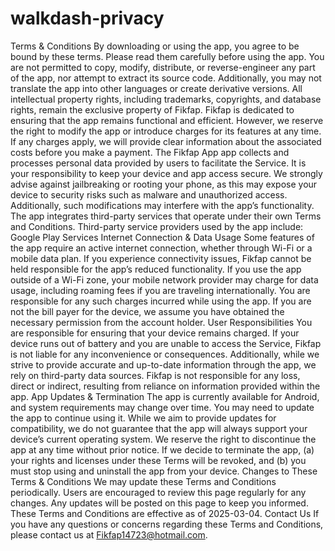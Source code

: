 # walkdash-privacy    
Terms & Conditions
By downloading or using the app, you agree to be bound by these terms. Please read them carefully before using the app. You are not permitted to copy, modify, distribute, or reverse-engineer any part of the app, nor attempt to extract its source code. Additionally, you may not translate the app into other languages or create derivative versions. All intellectual property rights, including trademarks, copyrights, and database rights, remain the exclusive property of Fikfap.
Fikfap is dedicated to ensuring that the app remains functional and efficient. However, we reserve the right to modify the app or introduce charges for its features at any time. If any charges apply, we will provide clear information about the associated costs before you make a payment.
The Fikfap App app collects and processes personal data provided by users to facilitate the Service. It is your responsibility to keep your device and app access secure. We strongly advise against jailbreaking or rooting your phone, as this may expose your device to security risks such as malware and unauthorized access. Additionally, such modifications may interfere with the app’s functionality.
The app integrates third-party services that operate under their own Terms and Conditions.
Third-party service providers used by the app include:
Google Play Services
Internet Connection & Data Usage
Some features of the app require an active internet connection, whether through Wi-Fi or a mobile data plan. If you experience connectivity issues, Fikfap cannot be held responsible for the app’s reduced functionality.
If you use the app outside of a Wi-Fi zone, your mobile network provider may charge for data usage, including roaming fees if you are traveling internationally. You are responsible for any such charges incurred while using the app. If you are not the bill payer for the device, we assume you have obtained the necessary permission from the account holder.
User Responsibilities
You are responsible for ensuring that your device remains charged. If your device runs out of battery and you are unable to access the Service, Fikfap is not liable for any inconvenience or consequences.
Additionally, while we strive to provide accurate and up-to-date information through the app, we rely on third-party data sources. Fikfap is not responsible for any loss, direct or indirect, resulting from reliance on information provided within the app.
App Updates & Termination
The app is currently available for Android, and system requirements may change over time. You may need to update the app to continue using it. While we aim to provide updates for compatibility, we do not guarantee that the app will always support your device’s current operating system.
We reserve the right to discontinue the app at any time without prior notice. If we decide to terminate the app, (a) your rights and licenses under these Terms will be revoked, and (b) you must stop using and uninstall the app from your device.
Changes to These Terms & Conditions
We may update these Terms and Conditions periodically. Users are encouraged to review this page regularly for any changes. Any updates will be posted on this page to keep you informed.
These Terms and Conditions are effective as of 2025-03-04.
Contact Us
If you have any questions or concerns regarding these Terms and Conditions, please contact us at Fikfap14723@hotmail.com.
                                                                                  
